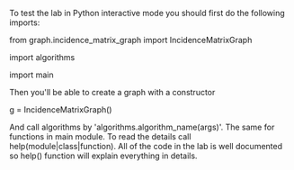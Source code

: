 To test the lab in Python interactive mode you should first do the following imports:

from graph.incidence_matrix_graph import IncidenceMatrixGraph

import algorithms

import main

Then you'll be able to create a graph with a constructor

g = IncidenceMatrixGraph()

And call algorithms by 'algorithms.algorithm_name(args)'.
The same for functions in main module.
To read the details call help(module|class|function).
All of the code in the lab is well documented so help() function will explain everything in details.
